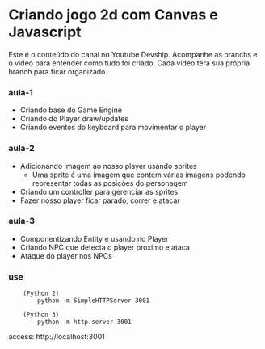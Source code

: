 # Criando jogo 2d com Canvas e Javascript

Este é o conteúdo do canal no Youtube Devship. 
Acompanhe as branchs e o video para entender como tudo foi criado.
Cada video terá sua própria branch para ficar organizado.

### aula-1

- Criando base do Game Engine
- Criando do Player draw/updates
- Criando eventos do keyboard para movimentar o player

### aula-2

- Adicionando imagem ao nosso player usando sprites
    - Uma sprite é uma imagem que contem várias imagens
    podendo representar todas as posições do personagem
- Criando um controller para gerenciar as sprites
- Fazer nosso player ficar parado, correr e atacar

### aula-3

- Componentizando Entity e usando no Player
- Criando NPC que detecta o player proximo e ataca
- Ataque do player nos NPCs


### use
```
    (Python 2)
        python -m SimpleHTTPServer 3001
    
    (Python 3)
        python -m http.server 3001
```
access: http://localhost:3001